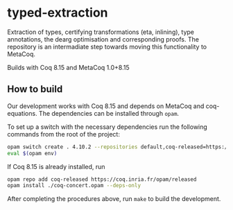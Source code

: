 # typed-extraction

Extraction of types, certifying transformations (eta, inlining), type annotations, the dearg optimisation and corresponding proofs.
The repository is an intermadiate step towards moving this functionality to MetaCoq.

Builds with Coq 8.15 and MetaCoq 1.0+8.15

## How to build

Our development works with Coq 8.15 and depends on MetaCoq and coq-equations. 
The dependencies can be installed through `opam`.

To set up a switch with the necessary dependencies run the following commands from the root of the project:

```bash
opam switch create . 4.10.2 --repositories default,coq-released=https://coq.inria.fr/opam/released --deps-only
eval $(opam env)
```

If Coq 8.15 is already installed, run

```bash
opam repo add coq-released https://coq.inria.fr/opam/released
opam install ./coq-concert.opam --deps-only
```

After completing the procedures above, run `make` to build the development.
